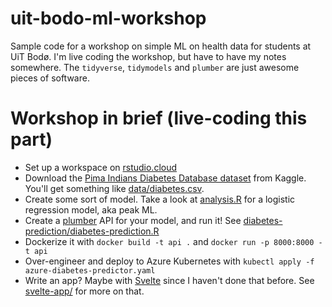 # uit-bodo-ml-workshop

Sample code for a workshop on simple ML on health data for students at UiT Bodø.
I'm live coding the workshop, but have to have my notes somewhere. The
`tidyverse`, `tidymodels` and `plumber` are just awesome pieces of software.

# Workshop in brief (live-coding this part)

- Set up a workspace on [rstudio.cloud](http://rstudio.cloud)
- Download the [Pima Indians Diabetes Database dataset](https://www.kaggle.com/uciml/pima-indians-diabetes-database)
  from Kaggle. You'll get something like [data/diabetes.csv](data/diabetes.csv).
- Create some sort of model. Take a look at [analysis.R](analysis.R) for a
  logistic regression model, aka peak ML.
- Create a [plumber](https://www.rplumber.io/) API for your model, and run it!
  See [diabetes-prediction/diabetes-prediction.R](/diabetes-prediction/plumber.R)
- Dockerize it with `docker build -t api .` and `docker run -p 8000:8000 -t api`
- Over-engineer and deploy to Azure Kubernetes with `kubectl apply -f azure-diabetes-predictor.yaml`
- Write an app? Maybe with [Svelte](https://svelte.dev/) since I haven't done
  that before. See [svelte-app/](svelte-app) for more on that.
